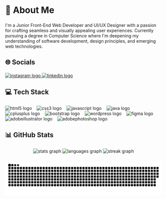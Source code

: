 <h1 align="left">💫 About Me</h1>

###

<p align="left">I'm a Junior Front-End Web Developer and UI/UX Designer with a passion for crafting seamless and visually appealing user experiences. Currently pursuing a degree in Computer Science where I'm deepening my understanding of software development, design principles, and emerging web technologies.</p>

###

<h2 align="left">🌐 Socials</h2>

###

<div align="left">
  <a href="https://www.instagram.com/aryaysuf/" target="_blank">
    <img src="https://raw.githubusercontent.com/maurodesouza/profile-readme-generator/master/src/assets/icons/social/instagram/default.svg" width="32" height="24" alt="instagram logo"  />
  </a>
  <a href="www.linkedin.com/in/aryayusufkaran" target="_blank">
    <img src="https://raw.githubusercontent.com/maurodesouza/profile-readme-generator/master/src/assets/icons/social/linkedin/default.svg" width="32" height="24" alt="linkedin logo"  />
  </a>
</div>

###

<h2 align="left">💻 Tech Stack</h2>

###

<div align="left">
  <img src="https://skillicons.dev/icons?i=html" height="24" alt="html5 logo"  />
  <img width="8" />
  <img src="https://skillicons.dev/icons?i=css" height="24" alt="css3 logo"  />
  <img width="8" />
  <img src="https://skillicons.dev/icons?i=js" height="24" alt="javascript logo"  />
  <img width="8" />
  <img src="https://skillicons.dev/icons?i=java" height="24" alt="java logo"  />
  <img width="8" />
  <img src="https://skillicons.dev/icons?i=cpp" height="24" alt="cplusplus logo"  />
  <img width="8" />
  <img src="https://skillicons.dev/icons?i=bootstrap" height="24" alt="bootstrap logo"  />
  <img width="8" />
  <img src="https://skillicons.dev/icons?i=wordpress" height="24" alt="wordpress logo"  />
  <img width="8" />
  <img src="https://skillicons.dev/icons?i=figma" height="24" alt="figma logo"  />
  <img width="8" />
  <img src="https://skillicons.dev/icons?i=ai" height="24" alt="adobeillustrator logo"  />
  <img width="8" />
  <img src="https://skillicons.dev/icons?i=ps" height="24" alt="adobephotoshop logo"  />
</div>

###

<h2 align="left">📊 GitHub Stats</h2>

###

<div align="center">
  <img src="https://github-readme-stats.vercel.app/api?username=aryayusufk&hide_title=false&hide_rank=false&show_icons=true&include_all_commits=true&count_private=true&disable_animations=false&theme=dark&locale=en&hide_border=false&order=1" height="150" alt="stats graph"  />
  <img src="https://github-readme-stats.vercel.app/api/top-langs?username=aryayusufk&locale=en&hide_title=false&layout=compact&card_width=320&langs_count=5&theme=dark&hide_border=false&order=2" height="150" alt="languages graph"  />
  <img src="https://streak-stats.demolab.com?user=aryayusufk&locale=en&mode=daily&theme=dark&hide_border=false&border_radius=5&order=3" height="150" alt="streak graph"  />
</div>

###

<img src="https://raw.githubusercontent.com/aryayusufk/aryayusufk/output/snake.svg" alt="Snake animation" />

###

<!--
**aryayusufk/aryayusufk** is a ✨ _special_ ✨ repository because its `README.md` (this file) appears on your GitHub profile.

Here are some ideas to get you started:

- 🔭 I’m currently working on ...
- 🌱 I’m currently learning ...
- 👯 I’m looking to collaborate on ...
- 🤔 I’m looking for help with ...
- 💬 Ask me about ...
- 📫 How to reach me: ...
- 😄 Pronouns: ...
- ⚡ Fun fact: ...
-->
